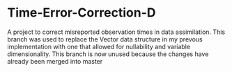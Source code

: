 # Time-Error-Correction-D
A project to correct misreported observation times in data assimilation.
This branch was used to replace the Vector data structure in my prevous implementation with one that allowed for nullability and variable dimensionality. 
This branch is now unused because the changes have already been merged into master

